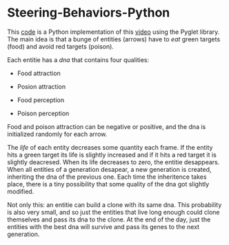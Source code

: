 # Steering-Behaviors-Python
This [code](https://github.com/AniolSala/Steering-Behaviors-Python/tree/gh-pages/Code) is a Python implementation of this [video](https://www.youtube.com/watch?v=flxOkx0yLrY&t=)
using the Pyglet library. The main idea is that a bunge of entities (arrows) have to *eat* green targets (food) and avoid red targets (poison).

Each entitie has a *dna* that contains four qualities:

* Food attraction

* Posion attraction

* Food perception

* Poison perception

Food and poison attraction can be negative or positive, and the dna is initialized randomly for each arrow.

The *life* of each entity decreases some quantity each frame. If the entity hits a green target its life is slightly increased and if it hits a
red target it is slightly deacresed. When its life decreases to zero, the entitie desappears. When all entities of a generation desapear,
a new generation is created, inheriting the dna of the previous one. Each time the inheritence takes place, there is a tiny possibility that
some quality of the dna got slightly modified.

Not only this: an entitie can build a clone with its same dna. This probability is also very small, and so just the entities that live long enough could clone themselves and 
pass its dna to the clone. At the end of the day, just the entities with the best dna will survive and pass its genes to the next generation. 

